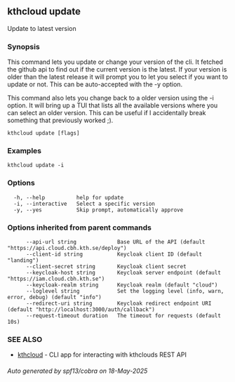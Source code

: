 ## kthcloud update

Update to latest version

### Synopsis


This command lets you update or change your version of the cli. It fetched the github api to find out if the current version is the latest. If your version is older than the latest release it will prompt you to let you select if you want to update or not. This can be auto-accepted with the -y option.

This command also lets you change back to a older version using the -i option. It will bring up a TUI that lists all the available versions where you can select an older version. This can be useful if I accidentally break something that previously worked ;).

```
kthcloud update [flags]
```

### Examples

```
kthcloud update -i
```

### Options

```
  -h, --help          help for update
  -i, --interactive   Select a specific version
  -y, --yes           Skip prompt, automatically approve
```

### Options inherited from parent commands

```
      --api-url string             Base URL of the API (default "https://api.cloud.cbh.kth.se/deploy")
      --client-id string           Keycloak client ID (default "landing")
      --client-secret string       Keycloak client secret
      --keycloak-host string       Keycloak server endpoint (default "https://iam.cloud.cbh.kth.se")
      --keycloak-realm string      Keycloak realm (default "cloud")
      --loglevel string            Set the logging level (info, warn, error, debug) (default "info")
      --redirect-uri string        Keycloak redirect endpoint URI (default "http://localhost:3000/auth/callback")
      --request-timeout duration   The timeout for requests (default 10s)
```

### SEE ALSO

* [kthcloud](kthcloud.md)	 - CLI app for interacting with kthclouds REST API

###### Auto generated by spf13/cobra on 18-May-2025

